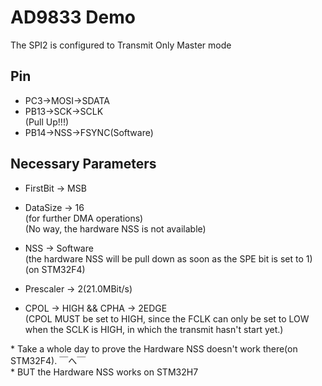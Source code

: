 # AD9833 Demo
The SPI2 is configured to Transmit Only Master mode

## Pin
+ PC3->MOSI->SDATA  
+ PB13->SCK->SCLK  
  (Pull Up!!!)  
+ PB14->NSS->FSYNC(Software)  

## Necessary Parameters
+ FirstBit -> MSB  
+ DataSize -> 16  
  (for further DMA operations)  
  (No way, the hardware NSS is not available)  
+ NSS -> Software  
  (the hardware NSS will be pull down as soon as the SPE bit is set to 1)(on STM32F4)

+ Prescaler -> 2(21.0MBit/s)  
+ CPOL -> HIGH && CPHA -> 2EDGE  
(CPOL MUST be set to HIGH, since the FCLK can only be set to LOW when the SCLK is HIGH, in which the transmit hasn't start yet.)  

\* Take a whole day to prove the Hardware NSS doesn't work there(on STM32F4). ￣へ￣  
\* BUT the Hardware NSS works on STM32H7